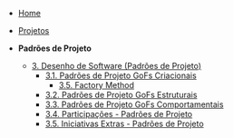 <!-- docs/_sidebar.md -->

- [Home](/docs)
- [Projetos](/docs/Projeto/Projeto.md)

- **Padrões de Projeto**
  - [3. Desenho de Software (Padrões de Projeto)](/docs/PadroesDeProjeto/3.PadroesDeProjeto.md)
    - [3.1. Padrões de Projeto GoFs Criacionais](/docs/PadroesDeProjeto/3.1.GoFsCriacionais.md)
      - [3.5. Factory Method](/PadroesDeProjeto/FactoryMethod/cardFactoryMethod.md)
    - [3.2. Padrões de Projeto GoFs Estruturais](/docs/PadroesDeProjeto/3.2.GoFsEstruturais.md)
    - [3.3. Padrões de Projeto GoFs Comportamentais](/docs/PadroesDeProjeto/3.3.GoFsComportamentais.md)
    - [3.4. Participações - Padrões de Projeto](/docs/PadroesDeProjeto/3.4.ParticipacoesPadroes.md)
    - [3.5. Iniciativas Extras - Padrões de Projeto](/docs/PadroesDeProjeto/3.5.IniciativasExtras.md)
      
